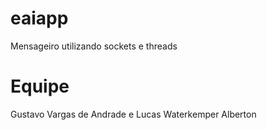 # eaiapp
Mensageiro utilizando sockets e threads

# Equipe
Gustavo Vargas de Andrade e Lucas Waterkemper Alberton
